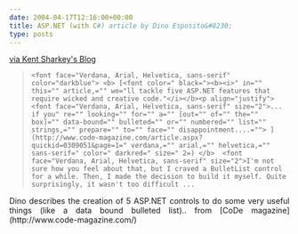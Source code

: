 ```yaml
---
date: 2004-04-17T12:16:00+00:00
title: ASP.NET (with C#) article by Dino Esposito&#8230;
type: posts
---
```

[via Kent Sharkey's Blog](http://weblogs.asp.net/ksharkey/archive/2004/04/15/114054.aspx)

<blockquote dir="ltr" style="MARGIN-RIGHT: 0px">

    <font face="Verdana, Arial, Helvetica, sans-serif" color="darkblue"> <b> [<font color=" black="><b><i>" in="" this="" article,="" we="ll tackle five ASP.NET features that require wicked and creative code."</i></b><p align="justify"><font face="Verdana, Arial, Helvetica, sans-serif" size="2">... if you" re="" looking="" for="" a="" [out="" of="" the="" box]="" data-bound="" bulleted="" or="" numbered="" list="" strings,="" prepare="" to="" face="" disappointment....=""> ](http://www.code-magazine.com/article.aspx?quickid=0309051&page=1=" verdana,="" arial,="" helvetica,="" sans-serif=" color=" darkred=" size=" 2=) </b>  <font face="Verdana, Arial, Helvetica, sans-serif" size="2">I'm not sure how you feel about that, but I craved a BulletList control for a while. Then, I made the decision to build it myself. Quite surprisingly, it wasn't too difficult ...

</blockquote>

<p dir="ltr" align="justify">
  Dino describes the creation of 5 ASP.NET controls to do some very useful things (like a data bound bulleted list).. from [CoDe magazine](http://www.code-magazine.com/)
